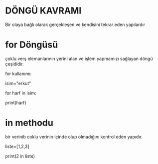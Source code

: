 # DÖNGÜ KAVRAMI
Bir olaya bağlı olarak gerçekleşen ve kendisini tekrar eden yapılardır

# for Döngüsü
çoklu verş elemanlarının yerini alan ve işlem yapmamızı sağlayan döngü çeşididir.


for kullanımı:


isim="erkut"

for harf in isim:


  print(harf)



# in methodu
bir verinib coklu verinin içinde olup olmadığını kontrol eden yapıdır.

liste=[1,2,3]


print(2 in liste)
